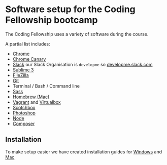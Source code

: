 # Software setup for the Coding Fellowship bootcamp

The Coding Fellowship uses a variety of software during the course.

A partial list includes:

- [Chrome](https://www.google.co.uk/chrome/browser/desktop/index.html)
- [Chrome Canary](https://www.google.co.uk/chrome/browser/canary.html)
- [Slack](https://slack.com/) our Slack Organisation is `developme` so [developme.slack.com](https://developme.slack.com/)
- [Sublime 3](https://www.sublimetext.com/3)
- [FileZilla](https://filezilla-project.org/download.php?show_all=1)
- [Git](https://git-scm.com/)
- Terminal / Bash / Command line
- [Sass](http://sass-lang.com/)
- [Homebrew (Mac)](https://brew.sh/)
- [Vagrant](https://www.vagrantup.com/) and [Virtualbox](https://www.virtualbox.org/)
- [Scotchbox](https://github.com/scotch-io/scotch-box)
- [Photoshop](http://www.adobe.com/uk/products/photoshop.html)
- [Node](https://nodejs.org/)
- [Composer](https://getcomposer.org/)


## Installation

To make setup easier we have created installation guides for [Windows](https://github.com/develop-me/setup/blob/master/windows.md) and [Mac](https://github.com/develop-me/setup/blob/master/mac.md)
